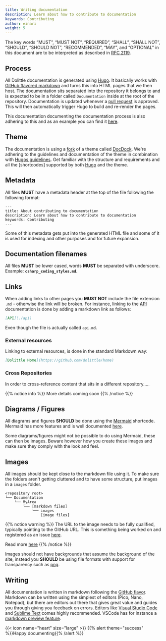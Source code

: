 ```yaml
---
title: Writing documentation
description: Learn about how to contribute to documentation
keywords: Contributing
author: einari
weight: 5
---
```


The key words “MUST”, “MUST NOT”, “REQUIRED”, “SHALL”, “SHALL NOT”, “SHOULD”, “SHOULD NOT”,
“RECOMMENDED”, “MAY”, and “OPTIONAL” in this document are to be interpreted as described in
[RFC 2119](https://tools.ietf.org/html/rfc2119).

## Process

All Dolittle documentation is generated using [Hugo](https://gohugo.io).
It basically works with [GitHub flavored markdown](https://github.github.com/gfm/) and turns this into HTML pages that we then host.
The documentation sits separated into the repository it belongs to and is expected to be in a folder called `Documentation`
inside at the root of the repository. Documentation is updated whenever a [pull request](https://help.github.com/articles/about-pull-requests/)
is approved. This will then automatically trigger Hugo to build and re-render the pages.

This documentation documenting the documentation process is also adhering to this and as an example you can find it [here](https://github.com/dolittle/Documentation/tree/master/Documentation).

## Theme

The documentation is using a [fork](https://github.com/dolittle/hugo-theme-docdock) of a theme called [DocDock](http://docdock.netlify.com).
We're adhering to the guidelines and documentation of the theme in combination with [Hugos guidelines](https://gohugo.io/documentation/).
Get familiar with the structure and requirements and all the [shortcodes] supported by both [Hugo](https://gohugo.io/content-management/shortcodes/) and the theme.

## Metadata

All files **MUST** have a metadata header at the top of the file following the following format:

```text
---
title: About contributing to documentation
description: Learn about how to contribute to documentation
keywords: Contributing
---
```

Some of this metadata gets put into the generated HTML file and some of it is used for indexing and
other purposes and for future expansion.

## Documentation filenames

All files **MUST** be lower cased, words **MUST** be separated with underscore. Example: **`csharp_coding_styles.md`**.

## Links

When adding links to other pages you **MUST NOT** include the file extension `.md` - otherwise the link
will be broken. For instance, linking to the [API](./api) documentation is done by adding a markdown link
as follows:

```markdown
[API](./api)
```

Even though the file is actually called `api.md`.

### External resources

Linking to external resources, is done in the standard Markdown way:

```markdown
[Dolittle Home](https://github.com/dolittle/home)
```

### Cross Repositories

In order to cross-reference content that sits in a different repository.....

{{% notice info %}}
More details coming soon
{{% /notice %}}

## Diagrams / Figures

All diagrams and figures **SHOULD** be done using the [Mermaid](https://docdock.netlify.com/shortcodes/mermaid/) shortcode.
Mermaid has more features and is well documented [here](https://mermaidjs.github.io).

Some diagrams/figures might not be possible to do using Mermaid, these can then be images. Beware however how you create these
images and make sure they comply with the look and feel.

## Images

All images should be kept close to the markdown file using it.
To make sure the folders aren't getting cluttered and to have some structure, put images in a `images` folder.

```
<repository root>
└── Documentation
    └── MyArea
        └── [markdown files]
            └── images
                [image files]
```

{{% notice warning %}}
The URL to the image needs to be fully qualified, typically pointing to the GitHub URL.
This is something being worked on and registered as an issue [here](https://github.com/dolittle/Documentation/issues/13).

Read more [here](http://docdock.netlify.com/create-page/page-images/)
{{% /notice %}}

Images should not have backgrounds that assume the background of the site, instead you **SHOULD** be using file formats with support for
transparency such as [png](https://en.wikipedia.org/wiki/Portable_Network_Graphics).

## Writing

All documentation is written in markdown following the [GitHub flavor](https://github.github.com/gfm/).
Markdown can be written using the simplest of editors (Pico, Nano, Notepad), but there are editors out there that gives
great value and guides you through giving you feedback on errors. Editors like [Visual Studio Code](http://code.visualstudio.com/)
and [Sublime Text](http://sublimetext.com) comes highly recommended. VSCode has for instance a [markdown preview feature](https://code.visualstudio.com/Docs/languages/markdown).

{{< icon name="heart" size="large" >}}
{{% alert theme="success" %}}Happy documenting{{% /alert %}}
